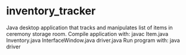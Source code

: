 # inventory_tracker
Java desktop application that tracks and manipulates list of items in ceremony storage room.
Compile application with: javac Item.java Inventory.java  InterfaceWindow.java  driver.java
Run program with: java driver